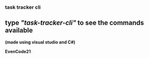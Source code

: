### task tracker cli

## type _"task-tracker-cli"_ to see the commands available

**(made using visual studio and C#)**

**EvenCode21**
